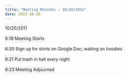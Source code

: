 ```yaml
---
title: "Meeting Minutes – 10/20/2011"
date: 2011-10-20
---
```

10/20/2011<br />
<br />
6:18 Meeting Starts<br />
<br />
6:20 Sign up for shirts on Google Doc; waiting on hoodies<br />
<br />
6:21 Put trash in hall every night<br />
<br />
6:23 Meeting Adjourned
